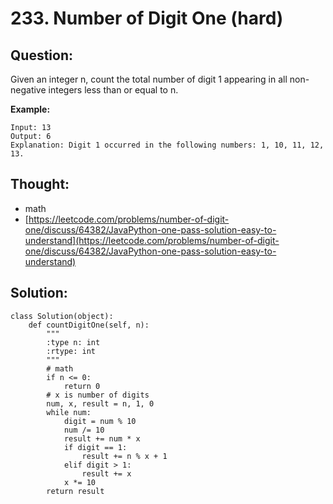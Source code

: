 # 233. Number of Digit One \(hard\)

## Question:

Given an integer n, count the total number of digit 1 appearing in all non-negative integers less than or equal to n.

**Example:**

```text
Input: 13
Output: 6 
Explanation: Digit 1 occurred in the following numbers: 1, 10, 11, 12, 13.
```

## Thought:

* math
* [https://leetcode.com/problems/number-of-digit-one/discuss/64382/JavaPython-one-pass-solution-easy-to-understand](https://leetcode.com/problems/number-of-digit-one/discuss/64382/JavaPython-one-pass-solution-easy-to-understand)

## Solution:

```text
class Solution(object):
    def countDigitOne(self, n):
        """
        :type n: int
        :rtype: int
        """
        # math
        if n <= 0:
            return 0
        # x is number of digits
        num, x, result = n, 1, 0
        while num:
            digit = num % 10
            num /= 10
            result += num * x
            if digit == 1:
                result += n % x + 1
            elif digit > 1:
                result += x
            x *= 10
        return result
```

